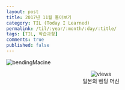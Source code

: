 ```yaml
---
layout: post
title: 2017년 11월 돌아보기
category: TIL (Today I Learned)
permalink: /til/:year/:month/:day/:title/
tags: [TIL, 학습과정]
comments: true
published: false
---
```


![bendingMacine](https://github.com/developersoom/developersoom.github.io/blob/master/assets/phototaken/bendingMachine.JPG)

<center>
 <figure>
 <img src="https://github.com/developersoom/developersoom.github.io/blob/master/assets/phototaken/bendingMachine.JPG" alt="views">
 <figcaption>일본의 벤딩 머신</figcaption>
 </figure>
 </center>